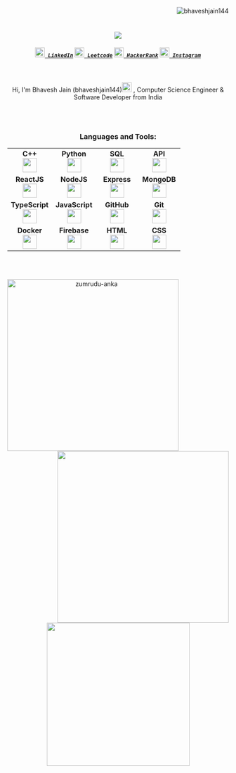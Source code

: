 <p align="right"> <img src="https://komarev.com/ghpvc/?username=bhaveshjain144&label=Profile%20views&color=00008b&style=flat" alt="bhaveshjain144" /> </p>
<h1 align="center">
  <a href="https://git.io/typing-svg">
    <img align="center" src="https://readme-typing-svg.herokuapp.com?color=990000&size=30&vCenter=true&lines=Heya+Peeps+!!!+%F0%9F%91%8B;This+is+Bhavesh+Jain......;Welcome+to+my+profile+!;Make+sure+you+star+some+repo+%F0%9F%98%83">
  </a>
</h1>
<h5 align="center">
  <code><a href="https://www.linkedin.com/in/bhaveshjain14/" title="LinkedIn Profile"><img width="22" src="https://upload.wikimedia.org/wikipedia/commons/8/81/LinkedIn_icon.svg"> LinkedIn</a></code>
  <code><a href="https://leetcode.com/bhaveshjain14/" title="LeetCode Profile"><img width="22" src="https://upload.wikimedia.org/wikipedia/commons/1/19/LeetCode_logo_black.png"> Leetcode</a></code>
  <code><a href="https://www.hackerrank.com/bhaveshjain1520" title="HackerRank Profile"><img width="22" src="https://upload.wikimedia.org/wikipedia/commons/4/40/HackerRank_Icon-1000px.png"> HackerRank</a></code>
<!--   <code><a href="https://www.hackerrank.com/bhaveshjain1520" title="HackerRank Profile"><img width="22" src="Images/hackerrank.png"> HackerRank</a></code> -->
  <code><a href="https://instagram.com/bhaveshjain_._" title="Instagram Profile"><img width="22" src="https://upload.wikimedia.org/wikipedia/commons/e/e7/Instagram_logo_2016.svg"> Instagram</a></code>
</h5>
<br>
<p align="center">
  Hi, I'm Bhavesh Jain (bhaveshjain144)<code><a href="https://github.com/bhaveshjain144" title="GitHub Profile"><img width="22" src="https://upload.wikimedia.org/wikipedia/commons/c/c2/GitHub_Invertocat_Logo.svg"></a></code> , Computer Science Engineer & Software Developer from India
 </p>
<br>
<br>
<h3 align="center">Languages and Tools:</h3>
<table width="320px" align="center">
    <tbody>
        <tr valign="top">
            <td width="80px" align="center">
            <span><strong>C++</strong></span><br>
            <img height="32px" src="https://upload.wikimedia.org/wikipedia/commons/1/18/ISO_C%2B%2B_Logo.svg">
            </td>
            <td width="80px" align="center">
            <span><strong>Python</strong></span><br>
            <img height="32" src="https://upload.wikimedia.org/wikipedia/commons/c/c3/Python-logo-notext.svg">
            </td>
            <td width="80px" align="center">
            <span><strong>SQL</strong></span><br>
            <img height="32" src="https://upload.wikimedia.org/wikipedia/commons/8/87/Sql_data_base_with_logo.png">
            </td>
            <td width="80px" align="center">
            <span><strong>API</strong></span><br>
            <img height="32px" src="https://www.svgrepo.com/show/88703/api.svg">
            </td>
        </tr>
        <tr valign="top">
            <td width="80px" align="center">
            <span><strong>ReactJS</strong></span><br>
            <img height="32px" src="https://upload.wikimedia.org/wikipedia/commons/a/a7/React-icon.svg">
            </td>
            <td width="80px" align="center">
            <span><strong>NodeJS</strong></span><br>
            <img height="32px" src="https://upload.wikimedia.org/wikipedia/commons/d/d9/Node.js_logo.svg">
            </td>
            <td width="80px" align="center">
            <span><strong>Express</strong></span><br>
            <img height="32px" src="https://upload.wikimedia.org/wikipedia/commons/6/64/Expressjs.png">
            </td>
            <td width="80px" align="center">
            <span><strong>MongoDB</strong></span><br>
            <img height="32px" src="https://upload.wikimedia.org/wikipedia/commons/9/93/MongoDB_Logo.svg">
            </td>
        </tr>
          <tr valign="top">
            <td width="80px" align="center">
            <span><strong>TypeScript</strong></span><br>
            <img height="32px" src="https://upload.wikimedia.org/wikipedia/commons/f/f5/Typescript.svg">
            </td>
            <td width="80px" align="center">
            <span><strong>JavaScript</strong></span><br>
            <img height="32px" src="https://upload.wikimedia.org/wikipedia/commons/9/99/Unofficial_JavaScript_logo_2.svg">
            </td>
            <td width="80px" align="center">
              <span><strong>GitHub</strong></span><br>
            <img height="32px" src="https://cdn.jsdelivr.net/gh/devicons/devicon/icons/github/github-original.svg">
            </td>
            <td width="80px" align="center">
            <span><strong>Git</strong></span><br>
            <img height="32px" src="https://cdn.jsdelivr.net/gh/devicons/devicon/icons/git/git-plain.svg">
            </td>
        </tr>
          <tr valign="top">
            <td width="80px" align="center">
            <span><strong>Docker</strong></span><br>
            <img height="32px" src="https://upload.wikimedia.org/wikipedia/commons/a/a7/Docker-svgrepo-com.svg">
            </td>
            <td width="80px" align="center">
            <span><strong>Firebase</strong></span><br>
            <img height="32px" src="https://www.vectorlogo.zone/logos/firebase/firebase-icon.svg">
            </td>
            <td width="80px" align="center">
            <span><strong>HTML</strong></span><br>
            <img height="32px" src="https://cdn.jsdelivr.net/gh/devicons/devicon/icons/html5/html5-original.svg">
            </td>
            <td width="80px" align="center">
              <span><strong>CSS</strong></span><br>
            <img height="32px" src="https://cdn.jsdelivr.net/gh/devicons/devicon/icons/css3/css3-original.svg">
            </td>
        </tr>
    </tbody>
</table>
<br>
<br>
<p align=center>
  <div align=center>
    <a href="https://github.com/denvercoder1/github-readme-streak-stats" title="Go to Source">
      <img align="left" width=390 src="https://github-readme-streak-stats.herokuapp.com/?user=bhaveshjain144&theme=react&border=61dafb&hide_border=true" alt="zumrudu-anka" />
    </a>
    <a href="https://github.com/anuraghazra/github-readme-stats" title="Go to Source">
      <img align="right" width=390 src="https://github-readme-stats.vercel.app/api?username=bhaveshjain144&show_icons=true&theme=react&border_color=61dafb&hide_border=true" />
    </a>
  </div>
  <br><br><br><br><br><br><br><br><br>
  <div align=center>
    <a href="https://github.com/anuraghazra/github-readme-stats">
      <img width=325 align="center" src="https://github-readme-stats.vercel.app/api/top-langs/?username=bhaveshjain144&hide=c%23,powershell,Mathematica,Ruby,Objective-C,Objective-C%2b%2b,Cuda&title_color=61dafb&text_color=ffffff&icon_color=61dafb&bg_color=20232a&langs_count=8&layout=compact&border_color=61dafb&hide_border=true" />
    </a>
  </div>
  <br>
</p>

